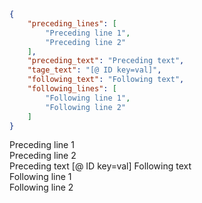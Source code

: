 ```json
{
    "preceding_lines": [
        "Preceding line 1",
        "Preceding line 2"
    ],
    "preceding_text": "Preceding text",
    "tage_text": "[@ ID key=val]",
    "following_text": "Following text",
    "following_lines": [
        "Following line 1",
        "Following line 2"
    ]
}
```

Preceding line 1 \
Preceding line 2 \
Preceding text [@ ID key=val] Following text \
Following line 1 \
Following line 2
